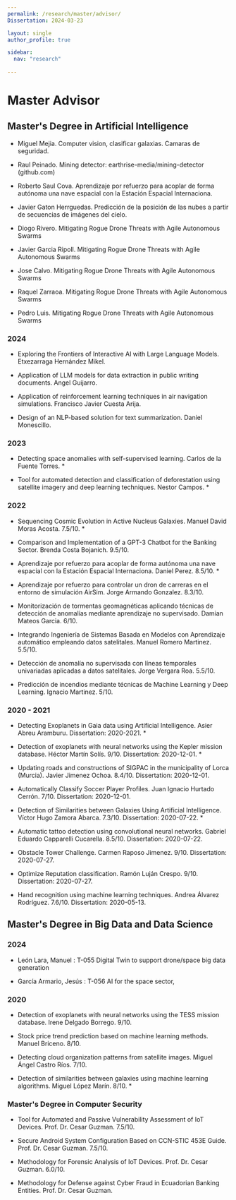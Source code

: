 ```yaml
---
permalink: /research/master/advisor/
Dissertation: 2024-03-23

layout: single
author_profile: true

sidebar:
  nav: "research"
  
---
```


# Master Advisor

## Master's Degree in Artificial Intelligence

- Miguel Mejia. Computer vision, clasificar galaxias. ​Camaras de seguridad.
- Raul Peinado. Mining detector: earthrise-media/mining-detector (github.com)
- Roberto Saul Cova. Aprendizaje por refuerzo para acoplar de forma autónoma una nave espacial con la Estación Espacial Internaciona.
- Javier Gaton Herrguedas. Predicción de la posición de las nubes a partir de secuencias de imágenes del cielo.

- Diogo Rivero. Mitigating Rogue Drone Threats with Agile Autonomous Swarms
- Javier Garcia Ripoll. Mitigating Rogue Drone Threats with Agile Autonomous Swarms
- Jose Calvo. Mitigating Rogue Drone Threats with Agile Autonomous Swarms
- Raquel Zarraoa. Mitigating Rogue Drone Threats with Agile Autonomous Swarms
- Pedro Luis. Mitigating Rogue Drone Threats with Agile Autonomous Swarms

### 2024

- Exploring the Frontiers of Interactive AI with Large Language Models. Etxezarraga Hernández Mikel. 

- Application of LLM models for data extraction in public writing documents. Angel Guijarro. 

- Application of reinforcement learning techniques in air navigation simulations. Francisco Javier Cuesta Arija. 

- Design of an NLP-based solution for text summarization. Daniel Monescillo. 

### 2023

- Detecting space anomalies with self-supervised learning. Carlos de la Fuente Torres. *

- Tool for automated detection and classification of deforestation using satellite imagery and deep learning techniques. Nestor Campos. *

### 2022

- Sequencing Cosmic Evolution in Active Nucleus Galaxies. Manuel David Moras Acosta. 7.5/10. *

- Comparison and Implementation of a GPT-3 Chatbot for the Banking Sector. Brenda Costa Bojanich. 9.5/10. 

- Aprendizaje por refuerzo para acoplar de forma autónoma una nave espacial con la Estación Espacial Internaciona. Daniel Perez. 8.5/10. *

- Aprendizaje por refuerzo para controlar un dron de carreras en el entorno de simulación AirSim. Jorge Armando Gonzalez. 8.3/10.

- Monitorización de tormentas geomagnéticas aplicando técnicas de detección de anomalías mediante aprendizaje no supervisado. Damian Mateos Garcia. 6/10.

- Integrando Ingeniería de Sistemas Basada en Modelos con Aprendizaje automático empleando datos satelitales. Manuel Romero Martinez. 5.5/10.

- Detección de anomalía no supervisada con líneas temporales univariadas aplicadas a datos satelitales. Jorge Vergara Roa. 5.5/10. 

- Predicción de incendios mediante técnicas de Machine Learning y Deep Learning. Ignacio Martinez. 5/10. 

### 2020 - 2021

- Detecting Exoplanets in Gaia data using Artificial Intelligence. Asier Abreu Aramburu. Dissertation: 2020-2021. *

- Detection of exoplanets with neural networks using the Kepler mission database. Héctor Martín Solís. 9/10. Dissertation: 2020-12-01. *

- Updating roads and constructions of SIGPAC in the municipality of Lorca (Murcia). Javier Jimenez Ochoa. 8.4/10. Dissertation: 2020-12-01.

- Automatically Classify Soccer Player Profiles. Juan Ignacio Hurtado Cerrón. 7/10. Dissertation: 2020-12-01.

- Detection of Similarities between Galaxies Using Artificial Intelligence. Víctor Hugo Zamora Abarca. 7.3/10. Dissertation: 2020-07-22. *

- Automatic tattoo detection using convolutional neural networks. Gabriel Eduardo Capparelli Cucarella. 8.5/10. Dissertation: 2020-07-22.

- Obstacle Tower Challenge. Carmen Raposo Jimenez. 9/10. Dissertation: 2020-07-27.

- Optimize Reputation classification. Ramón Luján Crespo. 9/10. Dissertation: 2020-07-27.

- Hand recognition using machine learning techniques. Andrea Álvarez Rodríguez. 7.6/10. Dissertation: 2020-05-13.

## Master's Degree in Big Data and Data Science

### 2024

- León Lara, Manuel : T-055 Digital Twin to support drone/space big data generation

- García Armario, Jesús : T-056 AI for the space sector,

### 2020

- Detection of exoplanets with neural networks using the TESS mission database. Irene Delgado Borrego. 9/10. 

- Stock price trend prediction based on machine learning methods. Manuel Briceno. 8/10. 

- Detecting cloud organization patterns from satellite images. Miguel Ángel Castro Ríos. 7/10. 

- Detection of similarities between galaxies using machine learning algorithms. Miguel López Marín. 8/10. * 

### Master's Degree in Computer Security

- Tool for Automated and Passive Vulnerability Assessment of IoT Devices. Prof. Dr. Cesar Guzman. 7.5/10.

- Secure Android System Configuration Based on CCN-STIC 453E Guide. Prof. Dr. Cesar Guzman. 7.5/10.

- Methodology for Forensic Analysis of IoT Devices. Prof. Dr. Cesar Guzman. 6.0/10.

- Methodology for Defense against Cyber Fraud in Ecuadorian Banking Entities. Prof. Dr. Cesar Guzman.